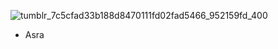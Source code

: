 ![tumblr_7c5cfad33b188d8470111fd02fad5466_952159fd_400](https://github.com/BLOOD-PACT/BLOOD-PACT/assets/148043047/97ae1c97-f076-4f11-b61e-6467f4ccf589)
-  Asra 
